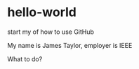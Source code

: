# hello-world
start my  of how to use GitHub

My name is James Taylor, employer is IEEE

What to do?
